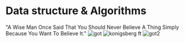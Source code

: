 # Data structure & Algorithms
"A Wise Man Once Said That You Should Never Believe A Thing Simply Because You Want To Believe It."
![got](https://www.researchgate.net/profile/Prohollad-Sarkar-2/publication/321846685/figure/fig1/AS:572036225683456@1513395472028/Graph-theory-analysis-in-social-network-Image-courtesy-of-5.png)
![konigsberg](https://upload.wikimedia.org/wikipedia/commons/5/5d/Konigsberg_bridges.png)
ft
![got2](https://dist.neo4j.com/wp-content/uploads/20170716015001/graph-of-thrones.png)

